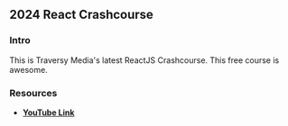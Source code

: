 ## 2024 React Crashcourse

### Intro
This is Traversy Media's latest ReactJS Crashcourse. This free course is awesome.

### Resources
- [**YouTube Link**](https://www.youtube.com/watch?v=LDB4uaJ87e0)